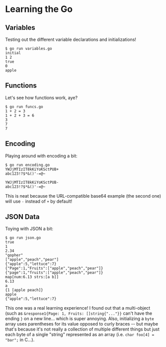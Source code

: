 # Learning the Go

## Variables

Testing out the different variable declarations and initializations!

    $ go run variables.go
    initial
    1 2
    true
    0
    apple

## Functions

Let's see how functions work, aye?

    $ go run funcs.go
    1 + 2 = 3
    1 + 2 + 3 = 6
    3
    7
    7

## Encoding

Playing around with encoding a bit:

    $ go run encoding.go
    YWJjMTIzIT8kKiYoKSctPUB+
    abc123!?$*&()'-=@~
    
    YWJjMTIzIT8kKiYoKSctPUB-
    abc123!?$*&()'-=@~
    
This is neat because the URL-compatible base64 example (the second one) will use `-` instead of `+` by default!

## JSON Data

Toying with JSON a bit:

    $ go run json.go
    true
    1
    2.34
    "gopher"
    ["apple","peach","pear"]
    {"apple":5,"lettuce":7}
    {"Page":1,"Fruits":["apple","peach","pear"]}
    {"page":1,"fruits":["apple","peach","pear"]}
    map[num:6.13 strs:[a b]]
    6.13
    a
    {1 [apple peach]}
    apple
    {"apple":5,"lettuce":7}

This one was a real learning experience! I found out that a multi-object (such as `&response1{Page: 1, Fruits: []string{"..."}}` can't have the ending `}` on a new line... which is super annoying. Also, initializing a `byte` array uses parentheses for its value opposed to curly braces -- but maybe that's because it's not really a collection of multiple different things but just each byte of a single "string" represented as an array (i.e. `char foo[4] = "bar";` in C...).
